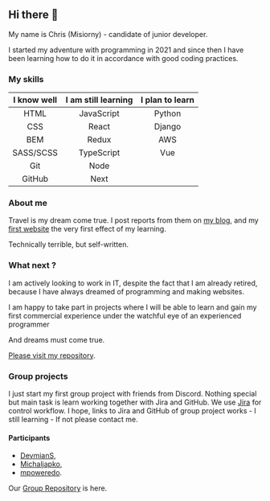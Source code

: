 ## Hi there 👋

My name is Chris (Misiorny)  -  candidate of junior developer. 

I started my adventure with programming in 2021 and since then I have been learning how to do it in accordance with good coding practices.

### My skills

|I know well |I am still learning|I plan to learn|
|:---:|:---:|:---:|
|HTML|JavaScript|Python|
|CSS|React|Django|
|BEM|Redux|AWS|
|SASS/SCSS|TypeScript|Vue|
|Git|Node||
|GitHub|Next| |


### About me

Travel is my dream come true.
I post reports from them on [my blog](https://www.facebook.com/AfrykaDzikaMisiornego), and my [first website](https://misiorny.github.io/AfrykaDzika/index.html) the very first effect of my learning.

Technically terrible, but self-written.

### What next ?

I am actively looking to work in IT, despite the fact that I am already retired, because I have always dreamed of programming and making websites.

I am happy to take part in projects where I will be able to learn and gain my first commercial experience under the watchful eye of an experienced programmer

And dreams must come true.

[Please visit my repository](https://github.com/Misiorny?tab=repositories).

### Group projects

I just start my first group project with friends from Discord.
Nothing special but main task is learn working together with Jira and GitHub. 
We use [Jira](https://nwbb.atlassian.net/jira/core/projects/DEVWA/board) for control workflow. 
I hope, links to Jira and GitHub of group project works - I still learning - If not please contact me. 

#### Participants

- [DevmianS](https://github.com/DevmianS),
- [Michaljapko](https://github.com/Michaljapko),
- [mpoweredo](https://github.com/mpoweredo).

Our [Group Repository](https://github.com/Niemowlaki-w-Bordowych-Beretach/Devjobs_web_app) is here. 

